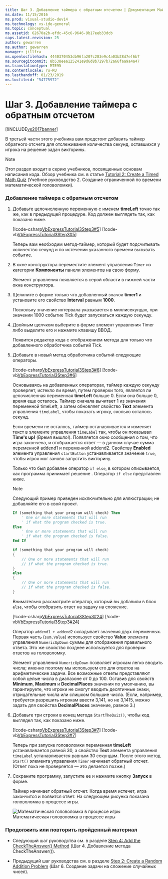 ```yaml
---
title: Шаг 3. Добавление таймера с обратным отсчетом | Документация Майкрософт
ms.date: 11/15/2016
ms.prod: visual-studio-dev14
ms.technology: vs-ide-general
ms.topic: conceptual
ms.assetid: 62670a2b-efdc-45c6-9646-9b17eeb33dcb
caps.latest.revision: 25
author: gewarren
ms.author: gewarren
manager: jillfra
ms.openlocfilehash: 4440370453db96fa207c283e9c4a03b28d7ef6b7
ms.sourcegitcommit: 8b538eea125241e9d6d8b7297b72a66faa9a4a47
ms.translationtype: MTE95
ms.contentlocale: ru-RU
ms.lasthandoff: 01/23/2019
ms.locfileid: "54775972"
---
```

# <a name="step-3-add-a-countdown-timer"></a>Шаг 3. Добавление таймера с обратным отсчетом
[!INCLUDE[vs2017banner](../includes/vs2017banner.md)]

В третьей части этого учебника вам предстоит добавить таймер обратного отсчета для отслеживания количества секунд, оставшихся у игрока на решение задач викторины.  
  
> [!NOTE]
>  Этот раздел входит в серию учебников, посвященных основам написания кода. Обзор учебника см. в статье [Tutorial 2: Create a Timed Math Quiz](../ide/tutorial-2-create-a-timed-math-quiz.md) (Учебное руководство 2. Создание ограниченной по времени математической головоломки).  
  
### <a name="to-add-a-countdown-timer"></a>Добавление таймера с обратным отсчетом  
  
1.  Добавьте целочисленную переменную с именем **timeLeft** точно так же, как в предыдущей процедуре. Код должен выглядеть так, как показано ниже.  
  
     [!code-csharp[VbExpressTutorial3Step3#5](../snippets/csharp/VS_Snippets_VBCSharp/vbexpresstutorial3step3/cs/form1.cs#5)]
     [!code-vb[VbExpressTutorial3Step3#5](../snippets/visualbasic/VS_Snippets_VBCSharp/vbexpresstutorial3step3/vb/form1.vb#5)]  
  
     Теперь вам необходим метод-таймер, который будет подсчитывать количество секунд и по истечении указанного времени вызывать событие.  
  
2.  В окне конструктора переместите элемент управления `Timer` из категории **Компоненты** панели элементов на свою форму.  
  
     Элемент управления появляется в серой области в нижней части окна конструктора.  
  
3.  Щелкните в форме только что добавленный значок **timer1** и установите его свойство **Interval** равным **1000**.  
  
     Поскольку значение интервала указывается в миллисекундах, при значении 1000 событие Tick будет запускаться каждую секунду.  
  
4.  Двойным щелчком выберите в форме элемент управления Timer либо выделите его и нажмите клавишу ВВОД.  
  
     Появится редактор кода с отображением метода для только что добавленного обработчика событий Tick.  
  
5.  Добавьте в новый метод обработчика событий следующие операторы.  
  
     [!code-csharp[VbExpressTutorial3Step3#6](../snippets/csharp/VS_Snippets_VBCSharp/vbexpresstutorial3step3/cs/form1.cs#6)]
     [!code-vb[VbExpressTutorial3Step3#6](../snippets/visualbasic/VS_Snippets_VBCSharp/vbexpresstutorial3step3/vb/form1.vb#6)]  
  
     Основываясь на добавленных операторах, таймер каждую секунду проверяет, истекло ли время, путем проверки того, является ли целочисленная переменная **timeLeft** больше 0. Если она больше 0, время еще осталось. Таймер сначала вычитает 1 из значения переменной timeLeft, а затем обновляет свойство **Text** элемента управления `timeLabel`, чтобы показать игроку, сколько осталось секунд.  
  
     Если времени не осталось, таймер останавливается и изменяет текст в элементе управления `timeLabel` так, чтобы он показывал **Time's up!** (Время вышло!). Появляется окно сообщения о том, что игра закончена, и отображается ответ — в данном случае сумма переменной addend1 и переменной addend2. Свойству **Enabled** элемента управления `startButton` устанавливается значение `true`, чтобы игрок мог заново запустить викторину.  
  
     Только что был добавлен оператор `if else`, в котором описывается, как программа принимает решение . Оператор `if else` представлен ниже.  
  
    > [!NOTE]
    >  Следующий пример приведен исключительно для иллюстрации; не добавляйте его в свой проект.  
  
    ```vb  
    If (something that your program will check) Then  
        ' One or more statements that will run  
        ' if what the program checked is true.   
    Else  
        ' One or more statements that will run  
        ' if what the program checked is false.  
    End If  
    ```  
  
    ```csharp  
    if (something that your program will check)  
    {  
        // One or more statements that will run  
        // if what the program checked is true.   
    }  
    else  
    {  
        // One or more statements that will run  
        // if what the program checked is false.  
    }  
    ```  
  
     Внимательно рассмотрите оператор, который вы добавили в блок `else`, чтобы отобразить ответ на задачу на сложение.  
  
     [!code-csharp[VbExpressTutorial3Step3#24](../snippets/csharp/VS_Snippets_VBCSharp/vbexpresstutorial3step3/cs/form1.cs#24)]
     [!code-vb[VbExpressTutorial3Step3#24](../snippets/visualbasic/VS_Snippets_VBCSharp/vbexpresstutorial3step3/vb/form1.vb#24)]  
  
     Оператор `addend1 + addend2` складывает значения двух переменных. Первая часть (`sum.Value`) использует свойство **Value** элемента управления `NumericUpDown` суммы для отображения правильного ответа. Это же свойство позднее используется для проверки ответов на головоломку.  
  
     Элемент управления `NumericUpDown` позволяет игрокам легко вводить числа; именно поэтому мы используем его для ответов на арифметические задачи. Все возможные ответы представляют собой целые числа в диапазоне от 0 до 100. Оставив для свойств **Minimum**, **Maximum** и **DecimalPlaces** значения по умолчанию, вы гарантируете, что игроки не смогут вводить десятичные знаки, отрицательные числа или слишком большие числа. (Если, например, требуется разрешить игрокам ввести 3,141, но не 3,1415, можно задать для свойства **DecimalPlaces** значение, равное 3.)  
  
6.  Добавьте три строки в конец метода `StartTheQuiz()`, чтобы код выглядел так, как показано ниже.  
  
     [!code-csharp[VbExpressTutorial3Step3#7](../snippets/csharp/VS_Snippets_VBCSharp/vbexpresstutorial3step3/cs/form1.cs#7)]
     [!code-vb[VbExpressTutorial3Step3#7](../snippets/visualbasic/VS_Snippets_VBCSharp/vbexpresstutorial3step3/vb/form1.vb#7)]  
  
     Теперь при запуске головоломки переменная **timeLeft** устанавливается равной 30, а свойство **Text** элемента управления `timeLabel` устанавливается равным 30 секундам. После этого метод `Start()` элемента управления `Timer` начинает обратный отсчет. (Ответ пока не проверяется — это делается позже.)  
  
7.  Сохраните программу, запустите ее и нажмите кнопку **Запуск** в форме.  
  
     Таймер начинает обратный отсчет. Когда время истечет, игра закончится и появится ответ. На следующем рисунка показана головоломка в процессе игры.  
  
     ![Математическая головоломка в процессе игры](../ide/media/express-addcountdown.png "Express_AddCountdown")  
Математическая головоломка в процессе игры  
  
### <a name="to-continue-or-review"></a>Продолжить или повторить пройденный материал  
  
-   Следующий шаг руководства см. в разделе [Step 4: Add the CheckTheAnswer() Method](../ide/step-4-add-the-checktheanswer-parens-method.md) (Шаг 4. Добавление метода CheckTheAnswer()).  
  
-   Предыдущий шаг руководства см. в разделе [Step 2: Create a Random Addition Problem](../ide/step-2-create-a-random-addition-problem.md) (Шаг 6. Создание задачи на сложение случайных чисел).
